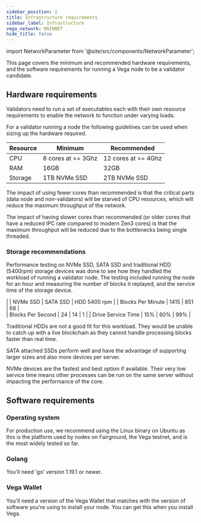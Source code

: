 ```yaml
---
sidebar_position: 2
title: Infrastructure requirements
sidebar_label: Infrastructure
vega_network: MAINNET
hide_title: false
---
```

import NetworkParameter from '@site/src/components/NetworkParameter';

This page covers the minimum and recommended hardware requirements, and the software requirements for running a Vega node to be a validator candidate.

## Hardware requirements
Validators need to run a set of executables each with their own resource requirements to enable the network to function under varying loads. 

For a validator running a node the following guidelines can be used when sizing up the hardware required.

| Resource    | Minimum     | Recommended |
| ----------- | ----------- | ----------- |
| CPU | 6 cores at >= 3Ghz | 12 cores at >= 4Ghz|
| RAM   | 16GB            | 32GB        |
| Storage   | 1TB NVMe SSD| 2TB NVMe SSD |

The impact of using fewer cores than recommended is that the critical parts (data node and non-validators) will be starved of CPU resources, which will reduce the maximum throughput of the network.

The impact of having slower cores than recommended (or older cores that have a reduced IPC rate compared to modern Zen3 cores) is that the maximum throughput will be reduced due to the bottlenecks being single threaded.

### Storage recommendations 
Performance testing on NVMe SSD, SATA SSD and traditional HDD (5400rpm) storage devices was done to see how they handled the workload of running a validator node. The testing included running the node for an hour and measuring the number of blocks it replayed, and the service time of the storage device.

|     | NVMe SSD  | SATA SSD | HDD 5400 rpm | 
| Blocks Per Minute | 1415 | 851 | 68 |  
| Blocks Per Second | 24  | 14 | 1 |
| Drive Service Time | 15% | 60% | 99% |

Traditional HDDs are not a good fit for this workload. They would be unable to catch up with a live blockchain as they cannot handle processing blocks faster than real time.

SATA attached SSDs perform well and have the advantage of supporting larger sizes and also more devices per server.

NVMe devices are the fastest and best option if available. Their very low service time means other processes can be run on the same server without impacting the performance of the core. 

## Software requirements

### Operating system 
For production use, we recommend using the Linux binary on Ubuntu as this is the platform used by nodes on Fairground, the Vega testnet, and is the most widely tested so far. 

### Golang
You'll need 'go' version 1.19.1 or newer.

### Vega Wallet
You'll need a version of the Vega Wallet that matches with the version of software you're using to install your node. You can get this when you install Vega. 
